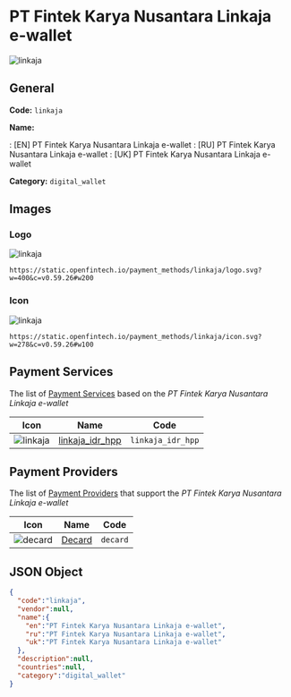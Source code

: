 
# PT Fintek Karya Nusantara Linkaja e-wallet 
![linkaja](https://static.openfintech.io/payment_methods/linkaja/logo.svg?w=400&c=v0.59.26#w200)  

## General 
**Code:** `linkaja` 
 
**Name:** 
 
:	[EN] PT Fintek Karya Nusantara Linkaja e-wallet 
:	[RU] PT Fintek Karya Nusantara Linkaja e-wallet 
:	[UK] PT Fintek Karya Nusantara Linkaja e-wallet 
 
**Category:** `digital_wallet` 
 

## Images 

### Logo 
![linkaja](https://static.openfintech.io/payment_methods/linkaja/logo.svg?w=400&c=v0.59.26#w200)  

```
https://static.openfintech.io/payment_methods/linkaja/logo.svg?w=400&c=v0.59.26#w200
```  

### Icon 
![linkaja](https://static.openfintech.io/payment_methods/linkaja/icon.svg?w=278&c=v0.59.26#w100)  

```
https://static.openfintech.io/payment_methods/linkaja/icon.svg?w=278&c=v0.59.26#w100
```  

## Payment Services 
 
The list of [Payment Services](/payment-services/) based on the _PT Fintek Karya Nusantara Linkaja e-wallet_ 

|Icon|Name|Code| 
|:---:|:---:|:---:| 
|![linkaja](https://static.openfintech.io/payment_methods/linkaja/icon.svg?w=278&c=v0.59.26#w100) |[linkaja_idr_hpp](/payment-services/linkaja_idr_hpp/)|`linkaja_idr_hpp`| 
 

## Payment Providers 
 
The list of [Payment Providers](/payment-providers/) that support the _PT Fintek Karya Nusantara Linkaja e-wallet_ 

|Icon|Name|Code| 
|:---:|:---:|:---:| 
|![decard](https://static.openfintech.io/payment_providers/decard/icon.svg?w=278&c=v0.59.26#w100) |[Decard](/payment-providers/decard/)|`decard`| 
 

## JSON Object 

```json
{
  "code":"linkaja",
  "vendor":null,
  "name":{
    "en":"PT Fintek Karya Nusantara Linkaja e-wallet",
    "ru":"PT Fintek Karya Nusantara Linkaja e-wallet",
    "uk":"PT Fintek Karya Nusantara Linkaja e-wallet"
  },
  "description":null,
  "countries":null,
  "category":"digital_wallet"
}
```  

